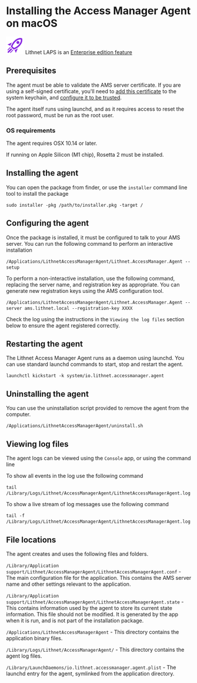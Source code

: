 # Installing the Access Manager Agent on macOS
![](../images/badge-enterprise-edition-rocket.svg) Lithnet LAPS is an [Enterprise edition feature](/about-ams/Access-Manager-Editions)

## Prerequisites
The agent must be able to validate the AMS server certificate. If you are using a self-signed certificate, you'll need to [add this certificate](https://support.apple.com/en-au/guide/keychain-access/kyca2431/mac) to the system keychain, and [configure it to be trusted](https://support.apple.com/en-au/guide/keychain-access/kyca11871/mac).

The agent itself runs using launchd, and as it requires access to reset the root password, must be run as the root user.

### OS requirements
The agent requires OSX 10.14 or later.

If running on Apple Silicon (M1 chip), Rosetta 2 must be installed.

## Installing the agent
You can open the package from finder, or use the `installer` command line tool to install the package
```shell
sudo installer -pkg /path/to/installer.pkg -target /
```

## Configuring the agent
Once the package is installed, it must be configured to talk to your AMS server. You can run the following command to perform an interactive installation

```shell
/Applications/LithnetAccessManagerAgent/Lithnet.AccessManager.Agent --setup
```

To perform a non-interactive installation, use the following command, replacing the server name, and registration key as appropriate. You can generate new registration keys using the AMS configuration tool.

```shell
/Applications/LithnetAccessManagerAgent/Lithnet.AccessManager.Agent --server ams.lithnet.local --registration-key XXXX
```

Check the log using the instructions in the `Viewing the log files` section below to ensure the agent registered correctly.

## Restarting the agent
The Lithnet Access Manager Agent runs as a daemon using launchd. You can use standard launchd commands to start, stop and restart the agent.

```shell
launchctl kickstart -k system/io.lithnet.accessmanager.agent
```

## Uninstalling the agent
You can use the uninstallation script provided to remove the agent from the computer.

```shell
/Applications/LithnetAccessManagerAgent/uninstall.sh
```

## Viewing log files
The agent logs can be viewed using the `Console` app, or using the command line

To show all events in the log use the following command
```shell
tail /Library/Logs/Lithnet/AccessManagerAgent/LithnetAccessManagerAgent.log
```

To show a live stream of log messages use the following command
```shell
tail -f /Library/Logs/Lithnet/AccessManagerAgent/LithnetAccessManagerAgent.log
```

## File locations
The agent creates and uses the following files and folders.

`/Library/Application support/Lithnet/AccessManagerAgent/LithnetAccessManagerAgent.conf` - The main configuration file for the application. This contains the AMS server name and other settings relevant to the application.

`/Library/Application support/Lithnet/AccessManagerAgent/LithnetAccessManagerAgent.state` - This contains  information used by the agent to store its current state information. This file should not be modified. It is generated by the app when it is run, and is not part of the installation package.

`/Applications/LithnetAccessManagerAgent` - This directory contains the application binary files.

`/Library/Logs/Lithnet/AccessManagerAgent/` - This directory contains the agent log files.

`/Library/LaunchDaemons/io.lithnet.accessmanager.agent.plist` - The launchd entry for the agent, symlinked from the application directory.